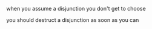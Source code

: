 when you assume a disjunction you don't get to choose

you should destruct a disjunction as soon as you can